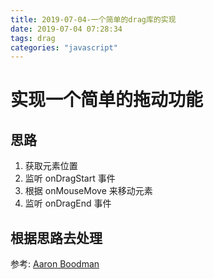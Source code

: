 ```yaml
---
title: 2019-07-04-一个简单的drag库的实现
date: 2019-07-04 07:28:34
tags: drag
categories: "javascript"
---
```


# 实现一个简单的拖动功能

## 思路
1. 获取元素位置
2. 监听 onDragStart 事件
3. 根据 onMouseMove 来移动元素
4. 监听 onDragEnd 事件

## 根据思路去处理




参考: [Aaron Boodman](http://boring.youngpup.net/2001/domdrag)
